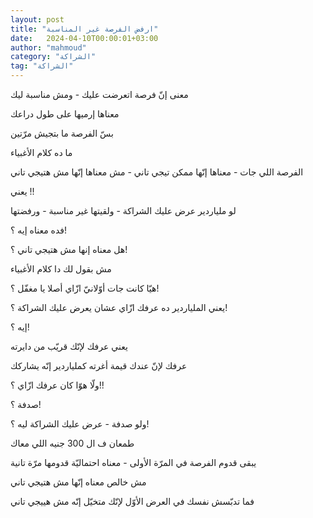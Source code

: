 ```yaml
---
layout: post
title: "ارفض الفرصة غير المناسبة"
date:   2024-04-10T00:00:01+03:00
author: "mahmoud"
category: "الشراكة"
tag: "الشراكة"
---
```



معنى إنّ فرصة اتعرضت عليك - ومش مناسبة ليك

معناها إرميها على طول دراعك




بسّ الفرصة ما بتجيش مرّتين




ما ده كلام الأغبياء

الفرصة اللي جات - معناها إنّها ممكن تيجي تاني - مش معناها
إنّها مش هتيجي تاني




يعني !!

لو ملياردير عرض عليك الشراكة - ولقيتها غير مناسبة -
ورفضتها

فده معناه إيه ؟!




هل معناه إنها مش هتيجي تاني ؟!

مش بقول لك دا كلام الأغبياء




هيّا كانت جات أوّلانيّ ازّاي أصلا يا مغفّل ؟!

يعني الملياردير ده عرفك ازّاي عشان يعرض عليك الشراكة
؟!




إيه ؟!

يعني عرفك لإنّك قريّب من دايرته

عرفك لإنّ عندك قيمة أغرته كملياردير إنّه يشاركك




ولّا هوّا كان عرفك ازّاي ؟!!

صدفة ؟!




ولو صدفة - عرض عليك الشراكة ليه ؟!

طمعان ف ال 300 جنيه اللي معاك




يبقى قدوم الفرصة في المرّة الأولى - معناه احتماليّة قدومها
مرّة تانية

مش خالص معناه إنّها مش هتيجي تاني




فما تدبّسش نفسك في العرض الأوّل لإنّك متخيّل إنّه مش هييجي
تاني
